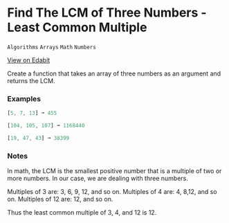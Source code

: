 # Find The LCM of Three Numbers - Least Common Multiple

`Algorithms` `Arrays` `Math` `Numbers`

[View on Edabit](https://edabit.com/challenge/yHDcevx6KfjqiXcMg)

Create a function that takes an array of three numbers as an argument and returns the LCM.

### Examples

```js
[5, 7, 13] ➞ 455

[104, 105, 107] ➞ 1168440

[19, 47, 43] ➞ 38399
```

### Notes

In math, the LCM is the smallest positive number that is a multiple of two or more numbers. In our case, we are dealing with three numbers.

Multiples of 3 are: 3, 6, 9, 12, and so on. Multiples of 4 are: 4, 8,12, and so on. Multiples of 12 are: 12, and so on.

Thus the least common multiple of 3, 4, and 12 is 12.
